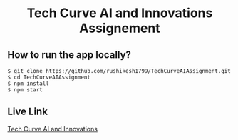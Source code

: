 <div align="center">
<!--   <img src="/public/logo.webp" height="100" width="100" alt="logo"/> -->
  <h1>Tech Curve AI and Innovations Assignement</h1>
</div>

## How to run the app locally?
```
$ git clone https://github.com/rushikesh1799/TechCurveAIAssignment.git
$ cd TechCurveAIAssignment
$ npm install
$ npm start
```

## Live Link
[Tech Curve AI and Innovations](https://tech-curve-ai-assignment.netlify.app/)
